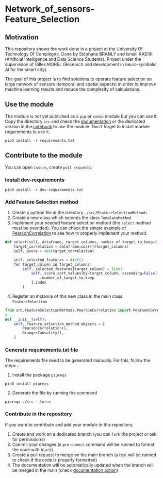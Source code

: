 # Network_of_sensors-Feature_Selection

## Motivation

This repository shows the work done in a project at the University Of Technology Of Compiègne. Done by Stéphane BRANLY and Ismail KADIRI (Artificial Intelligence and Data Science Students). Project under the supervision of Gilles MOREL (Research and development in neuro-symbolic AI for the smart city).

The goal of this project is to find solutions to operate feature selection on large network of sensors (temporal and spatial aspects) in order to improve machine learning results and reduce the complexity of calculations.

## Use the module

The module is not yet published as a `pip` or `conda` module but you can use it.
Copy the directory `src` and check the [documentation](https://stephanebranly.github.io/Network_of_sensors-Feature_Selection/) or the dedicated section in the [notebook](./TX_notebook.ipynb) to use the module.
Don't forget to install module requirements to use it.
```shell
pip3 install -r requirements.txt
```

## Contribute to the module

You can open `issues`, create `pull requests`.

### Install dev-requirements

```shell
pip3 install -r dev-requirements.txt
```

### Add Feature Selection method

1. Create a python file in the directory `./src/FeatureSelectionMethods`
2. Create a new class which extends the class `TemplateMethod`
3. Implement your needed feature selection method (the `select` method must be overided). You can check the simple example of [PearsonCorrelation](./src/FeatureSelectionMethods/PearsonCorrelation.py) to see how to properly implement your method.
```python
def select(self, dataframe, target_columns, number_of_target_to_keep=1):
    target_correlation = dataframe.corr()[target_columns]
    self._score = abs(target_correlation)

    self._selected_features = dict()
    for target_column in target_columns:
        self._selected_features[target_column] = list(
            self._score.sort_values(by=target_column, ascending=False)[
                :number_of_target_to_keep
            ].index
        )
```
4. Register an instance of this new class in the main class `FeatureSelection`
```python
from src.FeatureSelectionMethods.PearsonCorrelation import PearsonCorrelation
# ...
def __init__(self):
    self._feature_selection_method_objects = [
        PearsonCorrelation(),
        GrangerCausality(),
    ]
```

### Generate requirements.txt file

The requirements file need to be generated manually. For this, follow the steps :

1. Install the package `pipreqs`
```shell
pip3 install pipreqs
```
2. Generate the file by running the command
```shell
pipreqs ./src --force
```

### Contribute in the repository

If you want to contribute and add your module in this repository.
1. Create and work on a dedicated branch (you can `fork` the project or ask for permissions)
2. Commit your changes (a `pre-commit` command will be runned to format the code with `black`)
3. Create a pull request to merge on the main branch (a test will be runned to check if the code is properly formatted)
4. The documentation will be automatically updated when the branch will be merged in the main (check [documentation action](./.github/workflows/documentation.yml))